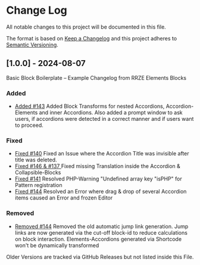 
# Change Log
All notable changes to this project will be documented in this file.
 
The format is based on [Keep a Changelog](http://keepachangelog.com/)
and this project adheres to [Semantic Versioning](http://semver.org/).
 
## [1.0.0] - 2024-08-07
 
Basic Block Boilerplate – Example Changelog from RRZE Elements Blocks
 
### Added
- [Added #143](https://github.com/RRZE-Webteam/rrze-elements-blocks/issues/143)
  Added Block Transforms for nested Accordions, Accordion-Elements and inner Accordions. Also added a prompt window to ask users, if accordions were detected in a correct manner and if users want to proceed.

### Fixed
- [Fixed #140](https://github.com/RRZE-Webteam/rrze-elements-blocks/issues/140)
  Fixed an Issue where the Accordion Title was invisible after title was deleted.
- [Fixed #146 & #137 ](https://github.com/RRZE-Webteam/rrze-elements-blocks/issues/146)
  Fixed missing Translation inside the Accordion & Collapsible-Blocks
- [Fixed #141](https://github.com/RRZE-Webteam/rrze-elements-blocks/issues/141)
  Resolved PHP-Warning "Undefined array key "isPHP" for Pattern registration
- [Fixed #144](https://github.com/RRZE-Webteam/rrze-elements-blocks/issues/144)
  Resolved an Error where drag & drop of several Accordion items caused an Error and frozen Editor

### Removed
- [Removed #144](https://github.com/RRZE-Webteam/rrze-elements-blocks/issues/144)
  Removed the old automatic jump link generation. Jump links are now generated via the cut-off block-id to reduce calculations on block interaction. Elements-Accordions generated via Shortcode won't be dynamically transformed


Older Versions are tracked via GitHub Releases but not listed inside this File.